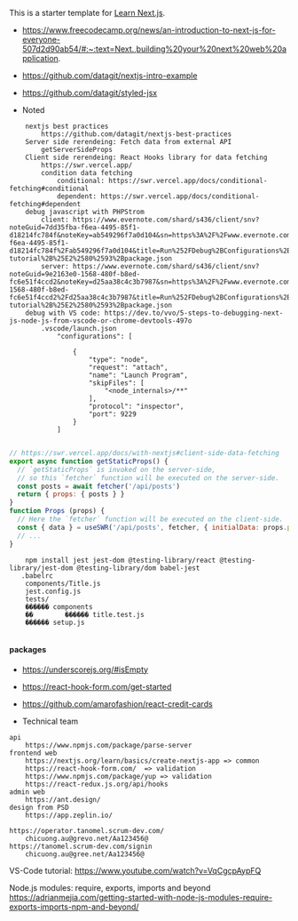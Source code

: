 This is a starter template for [Learn Next.js](https://nextjs.org/learn).
- https://www.freecodecamp.org/news/an-introduction-to-next-js-for-everyone-507d2d90ab54/#:~:text=Next.,building%20your%20next%20web%20application.
- https://github.com/datagit/nextjs-intro-example
- https://github.com/datagit/styled-jsx


- Noted
```
    nextjs best practices
        https://github.com/datagit/nextjs-best-practices
    Server side rerendeing: Fetch data from external API
        getServerSideProps
    Client side rerendeing: React Hooks library for data fetching
        https://swr.vercel.app/
        condition data fetching
            conditional: https://swr.vercel.app/docs/conditional-fetching#conditional
            dependent: https://swr.vercel.app/docs/conditional-fetching#dependent
    debug javascript with PHPStrom
        client: https://www.evernote.com/shard/s436/client/snv?noteGuid=7dd35fba-f6ea-4495-85f1-d18214fc784f&noteKey=ab549296f7a0d104&sn=https%3A%2F%2Fwww.evernote.com%2Fshard%2Fs436%2Fsh%2F7dd35fba-f6ea-4495-85f1-d18214fc784f%2Fab549296f7a0d104&title=Run%252FDebug%2BConfigurations%2Band%2Bnextjs-tutorial%2B%25E2%2580%2593%2Bpackage.json
        server: https://www.evernote.com/shard/s436/client/snv?noteGuid=9e2163e0-1568-480f-b8ed-fc6e51f4ccd2&noteKey=d25aa38c4c3b7987&sn=https%3A%2F%2Fwww.evernote.com%2Fshard%2Fs436%2Fsh%2F9e2163e0-1568-480f-b8ed-fc6e51f4ccd2%2Fd25aa38c4c3b7987&title=Run%252FDebug%2BConfigurations%2Band%2Bnextjs-tutorial%2B%25E2%2580%2593%2Bpackage.json
    debug with VS code: https://dev.to/vvo/5-steps-to-debugging-next-js-node-js-from-vscode-or-chrome-devtools-497o
        .vscode/launch.json
            "configurations": [
            
                {
                    "type": "node",
                    "request": "attach",
                    "name": "Launch Program",
                    "skipFiles": [
                        "<node_internals>/**"
                    ],
                    "protocol": "inspector",
                    "port": 9229
                }
            ]
```
```js config env: https://nextjs.org/docs/basic-features/environment-variables#exposing-environment-variables-to-the-browser

```
```js 
// https://swr.vercel.app/docs/with-nextjs#client-side-data-fetching
export async function getStaticProps() {
  // `getStaticProps` is invoked on the server-side,
  // so this `fetcher` function will be executed on the server-side.
  const posts = await fetcher('/api/posts')
  return { props: { posts } }
}
function Props (props) {
  // Here the `fetcher` function will be executed on the client-side.
  const { data } = useSWR('/api/posts', fetcher, { initialData: props.posts })
  // ...
}
```
``` testing: guide >> https://medium.com/frontend-digest/setting-up-testing-library-with-nextjs-a9702cbde32d
    npm install jest jest-dom @testing-library/react @testing-library/jest-dom @testing-library/dom babel-jest
   .babelrc
   	components/Title.js
   	jest.config.js
    tests/
    ������ components
    ��        ������ title.test.js
    ������ setup.js
```
``` styled-jsx: https://github.com/datagit/styled-jsx

```
#### packages
- https://underscorejs.org/#isEmpty
- https://react-hook-form.com/get-started
- https://github.com/amarofashion/react-credit-cards

- Technical team
```
api
	https://www.npmjs.com/package/parse-server
frontend web
	https://nextjs.org/learn/basics/create-nextjs-app => common
	https://react-hook-form.com/  => validation
	https://www.npmjs.com/package/yup => validation
	https://react-redux.js.org/api/hooks
admin web
	https://ant.design/
design from PSD
	https://app.zeplin.io/
```


```
https://operator.tanomel.scrum-dev.com/
    chicuong.au@grevo.net/Aa123456@
https://tanomel.scrum-dev.com/signin
    chicuong.au@gree.net/Aa123456@
```

VS-Code tutorial: https://www.youtube.com/watch?v=VqCgcpAypFQ

Node.js modules: require, exports, imports and beyond
https://adrianmejia.com/getting-started-with-node-js-modules-require-exports-imports-npm-and-beyond/